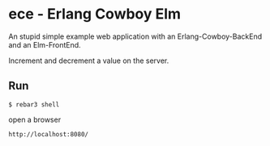 # ece - Erlang Cowboy Elm

An stupid simple example web application with an Erlang-Cowboy-BackEnd and an Elm-FrontEnd.

Increment and decrement a value on the server.

## Run

    $ rebar3 shell

open a browser

	http://localhost:8080/
